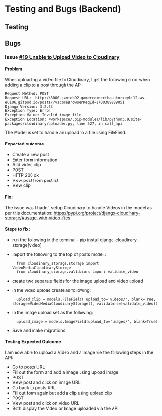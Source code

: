 # Testing and Bugs (Backend)

## Testing 


## Bugs 


### Issue [#19 Unable to Upload Video to Cloudinary](https://github.com/JamieB92/Gamer-Connect-Backend-PP5/issues/19)

#### Problem
When uploading a video file to Cloudinary, I get the following error when adding a clip to a post through the API:

    Request Method: POST
    Request URL:  http://8000-jamieb92-gamerconnectba-uknrxeyki12.ws-eu106.gitpod.io/posts/?vscodeBrowserReqId=1700389889051
    Django Version: 3.2.23
    Exception Type: Error
    Exception Value: Invalid image file
    Exception Location: /workspace/.pip-modules/lib/python3.9/site-packages/cloudinary/uploader.py, line 527, in call_api

The Model is set to handle an upload to a file using FileField.

#### Expected outcome
- Create a new post
- Enter form information
- Add video clip
- POST
- HTTP 200 ok
- View post from postlist
- View clip

#### Fix:

The issue was I hadn't setup Cloudinary to handle Videos in the model as per this documentation:
https://pypi.org/project/django-cloudinary-storage/#usage-with-video-files

#### Steps to fix:

- run the following in the terminal - pip install django-cloudinary-storage[video]
- Import the following to the top of posts model :

        from cloudinary_storage.storage import VideoMediaCloudinaryStorage
        from cloudinary_storage.validators import validate_video

- create two separate fields for the image upload and video upload
- in the video upload create as following:
        
        upload_clip = models.FileField( upload_to='videos/', blank=True, storage=VideoMediaCloudinaryStorage(), validators=[validate_video])

- in the image upload set as the following:

        upload_image = models.ImageField(upload_to='images/', blank=True)

- Save and make migrations


#### Testing Expected Outcome

I am now able to upload a Video and a Image vie the following steps in the API:

- Go to posts URL
- Fill out the form and add a image using upload image
- POST
- View post and click on image URL
- Go back to posts URL
- Fill out form again but add a clip using upload clip
- POST
- View post and click on video URL
- Both display the Video or Image uploaded via the API